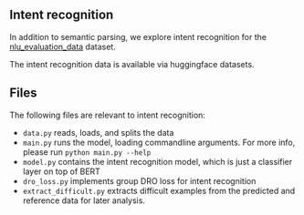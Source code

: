 ## Intent recognition
In addition to semantic parsing, we explore intent recognition for the [nlu_evaluation_data](https://huggingface.co/datasets/nlu_evaluation_data) dataset. 

The intent recognition data is available via huggingface datasets. 

## Files
The following files are relevant to intent recognition: 

- `data.py` reads, loads, and splits the data 
- `main.py` runs the model, loading commandline arguments. For more info, please run `python main.py --help` 
- `model.py` contains the intent recognition model, which is just a classifier layer on top of BERT 
- `dro_loss.py` implements group DRO loss for intent recognition
- `extract_difficult.py` extracts difficult examples from the predicted and reference data for later analysis. 

